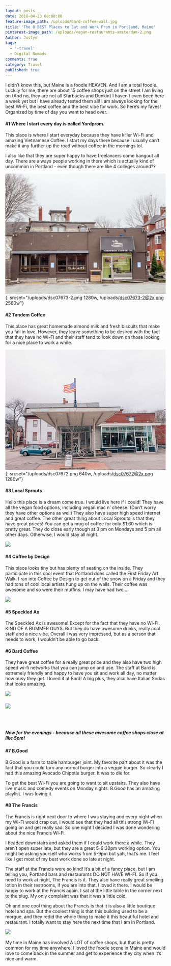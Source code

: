 ```yaml
---
layout: posts
date: 2018-04-23 00:00:00
feature-image_path: /uploads/bard-coffee-wall.jpg
title: 'The 8 BEST Places to Eat and Work From in Portland, Maine'
pinterest-image_path: /uploads/vegan-restaurants-amsterdam-2.png
Author: Justyn
tags:
  - '-travel'
  - Digital Nomads
comments: true
category: Travel
published: true
---
```


I didn’t know this, but Maine is a foodie HEAVEN. And I am a total foodie. Luckily for me, there are about 15 coffee shops just on the street I am living on (And no, they are not all Starbucks and Dunkin) I haven’t even been here a week yet but I have already tested them all! I am always looking for the best Wi-Fi, the best coffee and the best vibe for work. So here’s my faves! Organized by time of day you want to head over.

#### #1 Where I start every day is called Yordprom.

This place is where I start everyday because they have killer Wi-Fi and amazing Vietnamese Coffee. I start my days there because I usually can’t make it any further up the road without coffee in the mornings lol.

I also like that they are super happy to have freelancers come hangout all day. There are always people working in there which is actually kind of uncommon in Portland - even though there are like 4 colleges around??

![](/uploads/dsc07673-2.png){: srcset="/uploads/dsc07673-2.png 1280w, /uploads/dsc07673-2@2x.png 2560w"}

#### #2 Tandem Coffee

This place has great homemade almond milk and fresh biscuits that make you fall in love. However, they leave something to be desired with the fact that they have no Wi-Fi and their staff tend to look down on those looking for a nice place to work a while.

![](/uploads/dsc07672.png){: srcset="/uploads/dsc07672.png 640w, /uploads/dsc07672@2x.png 1280w"}

#### #3 Local Sprouts

Hello this place is a dream come true. I would live here if I could! They have all the vegan food options, including vegan mac n’ cheese. (Don’t worry they have other options as well) They also have super high speed internet and great coffee. The other great thing about Local Sprouts is that they have great prices! You can get a mug of coffee for only $1.60 which is pretty great. They do close early though at 3 pm on Mondays and 5 pm all other days. Otherwise, I would stay all night.

![](/uploads/dsc07695.png)

#### #4 Coffee by Design

This place looks tiny but has plenty of seating on the inside. They participate in this cool event that Portland does called the First Friday Art Walk. I ran into Coffee by Design to get out of the snow on a Friday and they had tons of cool local artists hung up on the walls. Their coffee was awesome and so were their muffins. I may have had two….

![](/uploads/dsc07718.png)

#### #5 Speckled Ax

The Speckled Ax is awesome! Except for the fact that they have no Wi-Fi. KIND OF A BUMMER GUYS. But they do have awesome drinks, really cool staff and a nice vibe. Overall I was very impressed, but as a person that needs to work, I wouldn’t be able to go back.

#### #6 Bard Coffee

They have great coffee for a really great price and they also have two high speed wi-fi networks that you can jump on and use. The staff at Bard is extremely friendly and happy to have you sit and work all day, no matter how busy they get. I loved it at Bard! A big plus, they also have Italian Sodas that looks amazing.

![](/uploads/dsc07682.png)

##### ![](/uploads/dsc07704.png)

#####  

##### Now for the evenings - because all these awesome coffee shops close at like 5pm!

#### #7 B.Good

B.Good is a farm to table hamburger joint. My favorite part about it was the fact that you could turn any normal burger into a veggie burger. So clearly I had this amazing Avocado Chipotle burger. It was to die for.

To get the best Wi-Fi you are going to want to sit upstairs. They also have live music and comedy events on Monday nights. B.Good has an amazing playlist. I was loving it.

#### #8 The Francis

The Francis is right next door to where I was staying and every night when my Wi-Fi would crap out, I would see that they had all this strong Wi-Fi going on and get really sad. So one night I decided I was done wondering about the nice Francis Wi-Fi.

I headed downstairs and asked them if I could work there a while. They aren’t open super late, but they are a great 5-9:30pm working option. You might be asking yourself who works from 5-9pm but yah, that’s me. I feel like I get most of my best work done so late at night.

The staff at the Francis were so kind! It’s a bit of a fancy place, but I am telling you, Portland bars and restaurants DO NOT HAVE WI-FI. So if you need to work at night, The Francis is it. They also have really great smelling lotion in their restrooms, if you are into that. I loved it there. I would be happy to work at the Francis again. I sat at the little table in the corner next to the plug. My only complaint was that it was a little cold.

Oh and one cool thing about the Francis is that it is also a little boutique hotel and spa. But the coolest thing is that this building used to be a morgue, and they redid the whole thing to make it this beautiful hotel and restaurant. I totally want to stay here the next time that I am in Portland.

![](/uploads/dsc07676.png)

My time in Maine has involved A LOT of coffee shops, but that is pretty common for my time anywhere. I loved the foodie scene in Maine and would love to come back in the summer and get to experience they city when it’s nice and warm.
